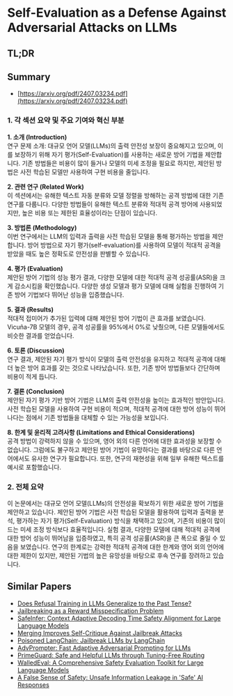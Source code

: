 # Self-Evaluation as a Defense Against Adversarial Attacks on LLMs
## TL;DR
## Summary
- [https://arxiv.org/pdf/2407.03234.pdf](https://arxiv.org/pdf/2407.03234.pdf)

### 1. 각 섹션 요약 및 주요 기여와 혁신 부분

**1. 소개 (Introduction)**  
연구 문제 소개: 대규모 언어 모델(LLMs)의 출력 안전성 보장이 중요해지고 있으며, 이를 보장하기 위해 자기 평가(Self-Evaluation)를 사용하는 새로운 방어 기법을 제안합니다. 기존 방법들은 비용이 많이 들거나 모델의 미세 조정을 필요로 하지만, 제안된 방법은 사전 학습된 모델만 사용하여 구현 비용을 줄입니다.

**2. 관련 연구 (Related Work)**  
이 섹션에서는 유해한 텍스트 자동 분류와 모델 정렬을 방해하는 공격 방법에 대한 기존 연구를 다룹니다. 다양한 방법들이 유해한 텍스트 분류와 적대적 공격 방어에 사용되었지만, 높은 비용 또는 제한된 효율성이라는 단점이 있습니다.

**3. 방법론 (Methodology)**  
이번 연구에서는 LLM의 입력과 출력을 사전 학습된 모델을 통해 평가하는 방법을 제안합니다. 방어 방법으로 자기 평가(self-evaluation)를 사용하여 모델이 적대적 공격을 받았을 때도 높은 정확도로 안전성을 판별할 수 있습니다.

**4. 평가 (Evaluation)**  
제안된 방어 기법의 성능 평가 결과, 다양한 모델에 대한 적대적 공격 성공률(ASR)을 크게 감소시킴을 확인했습니다. 다양한 생성 모델과 평가 모델에 대해 실험을 진행하여 기존 방어 기법보다 뛰어난 성능을 입증했습니다.

**5. 결과 (Results)**  
적대적 접미어가 추가된 입력에 대해 제안된 방어 기법이 큰 효과를 보였습니다. Vicuña-7B 모델의 경우, 공격 성공률을 95%에서 0%로 낮췄으며, 다른 모델들에서도 비슷한 결과를 얻었습니다.

**6. 토론 (Discussion)**  
연구 결과, 제안된 자기 평가 방식이 모델의 출력 안전성을 유지하고 적대적 공격에 대해 더 높은 방어 효과를 갖는 것으로 나타났습니다. 또한, 기존 방어 방법들보다 간단하며 비용이 적게 듭니다.

**7. 결론 (Conclusion)**  
제안된 자기 평가 기반 방어 기법은 LLM의 출력 안전성을 높이는 효과적인 방안입니다. 사전 학습된 모델을 사용하여 구현 비용이 적으며, 적대적 공격에 대한 방어 성능이 뛰어나다는 점에서 기존 방법들을 대체할 수 있는 가능성을 보입니다.

**8. 한계 및 윤리적 고려사항 (Limitations and Ethical Considerations)**  
공격 방법이 강력하지 않을 수 있으며, 영어 외의 다른 언어에 대한 효과성을 보장할 수 없습니다. 그럼에도 불구하고 제안된 방어 기법이 유망하다는 결과를 바탕으로 다른 언어에서도 유사한 연구가 필요합니다. 또한, 연구의 재현성을 위해 일부 유해한 텍스트를 예시로 포함했습니다.

### 2. 전체 요약

이 논문에서는 대규모 언어 모델(LLMs)의 안전성을 확보하기 위한 새로운 방어 기법을 제안하고 있습니다. 제안된 방어 기법은 사전 학습된 모델을 활용하여 입력과 출력을 분석, 평가하는 자기 평가(Self-Evaluation) 방식을 채택하고 있으며, 기존의 비용이 많이 드는 미세 조정 방식보다 효율적입니다. 실험 결과, 다양한 모델에 대해 적대적 공격에 대한 방어 성능이 뛰어남을 입증하였고, 특히 공격 성공률(ASR)을 큰 폭으로 줄일 수 있음을 보였습니다. 연구의 한계로는 강력한 적대적 공격에 대한 한계와 영어 외의 언어에 대한 제한이 있지만, 제안된 기법의 높은 유망성을 바탕으로 후속 연구를 장려하고 있습니다.

## Similar Papers
- [Does Refusal Training in LLMs Generalize to the Past Tense?](2407.11969.md)
- [Jailbreaking as a Reward Misspecification Problem](2406.14393.md)
- [SafeInfer: Context Adaptive Decoding Time Safety Alignment for Large Language Models](2406.12274.md)
- [Merging Improves Self-Critique Against Jailbreak Attacks](2406.07188.md)
- [Poisoned LangChain: Jailbreak LLMs by LangChain](2406.18122.md)
- [AdvPrompter: Fast Adaptive Adversarial Prompting for LLMs](2404.16873.md)
- [PrimeGuard: Safe and Helpful LLMs through Tuning-Free Routing](2407.16318.md)
- [WalledEval: A Comprehensive Safety Evaluation Toolkit for Large Language Models](2408.03837.md)
- [A False Sense of Safety: Unsafe Information Leakage in 'Safe' AI Responses](2407.02551.md)

